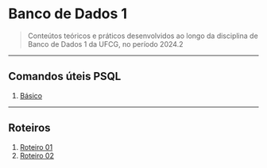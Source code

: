 # Banco de Dados 1

> Conteútos teóricos e práticos desenvolvidos ao longo da disciplina de Banco de Dados 1 da UFCG, no período 2024.2<br>

---
## Comandos úteis PSQL

1. [Básico](psql/01.sql)

---
## Roteiros

1. [Roteiro 01](roteiros/roteiro01/versao_final.sql)<br>
2. [Roteiro 02](roteiros/roteiro02.sql)<br>
